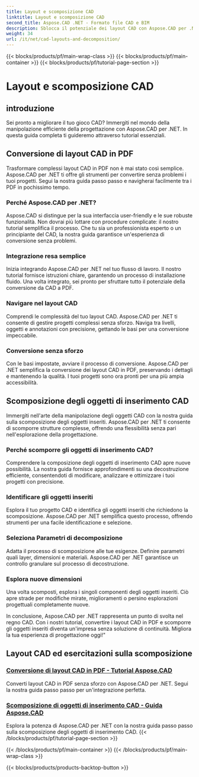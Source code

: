 ```yaml
---
title: Layout e scomposizione CAD
linktitle: Layout e scomposizione CAD
second_title: Aspose.CAD .NET - Formato file CAD e BIM
description: Sblocca il potenziale dei layout CAD con Aspose.CAD per .NET! Converti facilmente i progetti in PDF utilizzando la nostra guida. Padroneggia la scomposizione degli oggetti inseriti senza sforzo.
weight: 34
url: /it/net/cad-layouts-and-decomposition/
---
```


{{< blocks/products/pf/main-wrap-class >}}
{{< blocks/products/pf/main-container >}}
{{< blocks/products/pf/tutorial-page-section >}}

# Layout e scomposizione CAD




## introduzione

Sei pronto a migliorare il tuo gioco CAD? Immergiti nel mondo della manipolazione efficiente della progettazione con Aspose.CAD per .NET. In questa guida completa ti guideremo attraverso tutorial essenziali.
## Conversione di layout CAD in PDF

Trasformare complessi layout CAD in PDF non è mai stato così semplice. Aspose.CAD per .NET ti offre gli strumenti per convertire senza problemi i tuoi progetti. Segui la nostra guida passo passo e navigherai facilmente tra i PDF in pochissimo tempo.

### Perché Aspose.CAD per .NET?

Aspose.CAD si distingue per la sua interfaccia user-friendly e le sue robuste funzionalità. Non dovrai più lottare con procedure complicate: il nostro tutorial semplifica il processo. Che tu sia un professionista esperto o un principiante del CAD, la nostra guida garantisce un'esperienza di conversione senza problemi.

### Integrazione resa semplice

Inizia integrando Aspose.CAD per .NET nel tuo flusso di lavoro. Il nostro tutorial fornisce istruzioni chiare, garantendo un processo di installazione fluido. Una volta integrato, sei pronto per sfruttare tutto il potenziale della conversione da CAD a PDF.

### Navigare nel layout CAD

Comprendi le complessità del tuo layout CAD. Aspose.CAD per .NET ti consente di gestire progetti complessi senza sforzo. Naviga tra livelli, oggetti e annotazioni con precisione, gettando le basi per una conversione impeccabile.

### Conversione senza sforzo

Con le basi impostate, avviare il processo di conversione. Aspose.CAD per .NET semplifica la conversione dei layout CAD in PDF, preservando i dettagli e mantenendo la qualità. I tuoi progetti sono ora pronti per una più ampia accessibilità.

## Scomposizione degli oggetti di inserimento CAD

Immergiti nell'arte della manipolazione degli oggetti CAD con la nostra guida sulla scomposizione degli oggetti inseriti. Aspose.CAD per .NET ti consente di scomporre strutture complesse, offrendo una flessibilità senza pari nell'esplorazione della progettazione.

### Perché scomporre gli oggetti di inserimento CAD?

Comprendere la composizione degli oggetti di inserimento CAD apre nuove possibilità. La nostra guida fornisce approfondimenti su una decostruzione efficiente, consentendoti di modificare, analizzare e ottimizzare i tuoi progetti con precisione.

### Identificare gli oggetti inseriti

Esplora il tuo progetto CAD e identifica gli oggetti inseriti che richiedono la scomposizione. Aspose.CAD per .NET semplifica questo processo, offrendo strumenti per una facile identificazione e selezione.

### Seleziona Parametri di decomposizione

Adatta il processo di scomposizione alle tue esigenze. Definire parametri quali layer, dimensioni e materiali. Aspose.CAD per .NET garantisce un controllo granulare sul processo di decostruzione.

### Esplora nuove dimensioni

Una volta scomposti, esplora i singoli componenti degli oggetti inseriti. Ciò apre strade per modifiche mirate, miglioramenti o persino esplorazioni progettuali completamente nuove.

In conclusione, Aspose.CAD per .NET rappresenta un punto di svolta nel regno CAD. Con i nostri tutorial, convertire i layout CAD in PDF e scomporre gli oggetti inseriti diventa un'impresa senza soluzione di continuità. Migliora la tua esperienza di progettazione oggi!"
## Layout CAD ed esercitazioni sulla scomposizione
### [Conversione di layout CAD in PDF - Tutorial Aspose.CAD](./converting-cad-layouts-to-pdf/)
Converti layout CAD in PDF senza sforzo con Aspose.CAD per .NET. Segui la nostra guida passo passo per un'integrazione perfetta.
### [Scomposizione di oggetti di inserimento CAD - Guida Aspose.CAD](./decomposing-cad-insert-objects/)
Esplora la potenza di Aspose.CAD per .NET con la nostra guida passo passo sulla scomposizione degli oggetti di inserimento CAD.
{{< /blocks/products/pf/tutorial-page-section >}}

{{< /blocks/products/pf/main-container >}}
{{< /blocks/products/pf/main-wrap-class >}}

{{< blocks/products/products-backtop-button >}}
